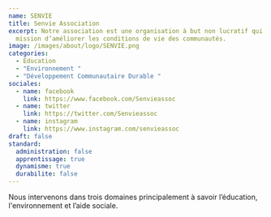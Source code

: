 ```yaml
---
name: SENVIE
title: Senvie Association
excerpt: Notre association est une organisation à but non lucratif qui a pour
  mission d’améliorer les conditions de vie des communautés.
image: /images/about/logo/SENVIE.png
categories:
  - Education
  - "Environnement "
  - "Développement Communautaire Durable "
sociales:
  - name: facebook
    link: https://www.facebook.com/Senvieassoc
  - name: twitter
    link: https://twitter.com/Senvieassoc
  - name: instagram
    link: https://www.instagram.com/senvieassoc
draft: false
standard:
  administration: false
  apprentissage: true
  dynamisme: true
  durabilite: false
---
```


Nous intervenons dans trois domaines principalement à savoir l’éducation, l'environnement et l’aide sociale.
